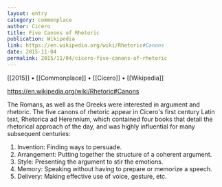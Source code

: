 ```yaml
---
layout: entry
category: commonplace
author: Cicero
title: Five Canons of Rhetoric
publication: Wikipedia
link: https://en.wikipedia.org/wiki/Rhetoric#Canons
date: 2015-11-04
permalink: 2015/11/04/cicero-five-canons-of-rhetoric
---
```


[[2015]] • [[Commonplace]] • [[Cicero]] • [[Wikipedia]]

https://en.wikipedia.org/wiki/Rhetoric#Canons

The Romans, as well as the Greeks were interested in argument and rhetoric. The five canons of rhetoric appear in Cicero's first century Latin text, Rhetorica ad Herennium, which contained four books that detail the rhetorical approach of the day, and was highly influential for many subsequent centuries: 

1. Invention: Finding ways to persuade.
2. Arrangement: Putting together the structure of a coherent argument.
3. Style: Presenting the argument to stir the emotions.
4. Memory: Speaking without having to prepare or memorize a speech.
5. Delivery: Making effective use of voice, gesture, etc.
